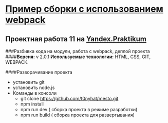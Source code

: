 # [Пример сборки с использованием webpack](https://t0nyhat.github.io/mesto/)
## Проектная работа 11 на [Yandex.Praktikum](https://praktikum.yandex.ru)
###Разбивка кода на модули, работа с webpack, деплой проекта
####**Версия:** v 2.0.1
**Используемые технологии:** HTML, CSS, GIT, WEBPACK.

####Разворачивание проекта
* установить git
* установить node.js
* Команды в консоли
    * git clone https://github.com/t0nyhat/mesto.git
    * npm install
    * npm run dev ( сборка проекта в режиме разработки)
    * npm run build ( сборка проекта для развертывания)



